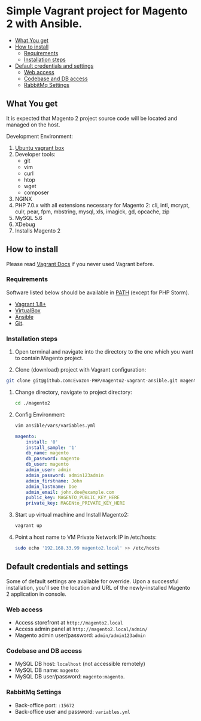 # Simple Vagrant project for Magento 2 with Ansible.

 * [What You get](#what-you-get)
 * [How to install](#how-to-install)
   * [Requirements](#requirements)
   * [Installation steps](#installation-steps)
 * [Default credentials and settings](#default-credentials-and-settings)
   * [Web access](#web-access)
   * [Codebase and DB access](#codebase-and-db-access)
   * [RabbitMq Settings](#rabbitmq-setting)

## What You get

It is expected that Magento 2 project source code will be located and managed on the host.

Development Environment:

 1. [Ubuntu vagrant box](https://atlas.hashicorp.com/ubuntu/boxes/trusty64)
 2. Developer tools:
 	- git
 	- vim
 	- curl
 	- htop
 	- wget
 	- composer
 3. NGINX
 4. PHP 7.0.x with all extensions necessary for Magento 2: cli, intl, mcrypt, culr, pear, fpm, mbstring, mysql, xls, imagick, gd, opcache, zip
 5. MySQL 5.6
 6. XDebug
 7. Installs Magento 2

## How to install

Please read [Vagrant Docs](https://docs.vagrantup.com/v2) if you never used Vagrant before.

### Requirements

Software listed below should be available in [PATH](https://en.wikipedia.org/wiki/PATH_\(variable\)) (except for PHP Storm).

- [Vagrant 1.8+](https://www.vagrantup.com/downloads.html)
- [VirtualBox](https://www.virtualbox.org/wiki/Downloads)
- [Ansible](http://docs.ansible.com/ansible/)
- [Git](https://git-scm.com/book/en/v2/Getting-Started-Installing-Git).

### Installation steps

 1. Open terminal and navigate into the directory to the one which you want to contain Magento project.

 1. Clone (download) project with Vagrant configuration:

   ```bash
   git clone git@github.com:Evozon-PHP/magento2-vagrant-ansible.git magento2
   ```

 1. Change directory, navigate to project directory:

	```bash
    cd ./magento2
	```
 1. Config Environment:

	```bash
    vim ansible/vars/variables.yml
	```
    
    ```yaml
    magento:
	    install: '0'
    	install_sample: '1'
	    db_name: magento
    	db_password: magento
	    db_user: magento
    	admin_user: admin
	    admin_password: admin123admin
	    admin_firstname: John
    	admin_lastname: Doe
	    admin_email: john.doe@example.com
	    public_key: MAGENTO_PUBLIC_KEY_HERE
    	private_key: MAGENto_PRIVATE_KEY_HERE
	```

 1. Start up virtual machine and Install Magento2:

	```bash
    vagrant up
	```

 1. Point a host name to VM Private Network IP in /etc/hosts:

	```bash
    sudo echo '192.168.33.99 magento2.local' >> /etc/hosts
	```

## Default credentials and settings

Some of default settings are available for override.
Upon a successful installation, you'll see the location and URL of the newly-installed Magento 2 application in console.

### Web access
- Access storefront at `http://magento2.local`
- Access admin panel at `http://magento2.local/admin/`
- Magento admin user/password: `admin/admin123admin`

### Codebase and DB access
- MySQL DB host: `localhost` (not accessible remotely)
- MySQL DB name: `magento`
- MySQL DB user/password: `magento:magento`.

### RabbitMq Settings
- Back-office port: `:15672`
- Back-office user and password: `variables.yml`
